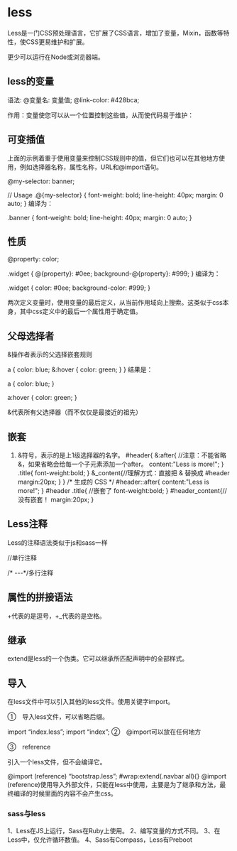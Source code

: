 # less
Less是一门CSS预处理语言，它扩展了CSS语言，增加了变量，Mixin，函数等特性，使CSS更易维护和扩展。

更少可以运行在Node或浏览器端。

## less的变量
 
 语法: @变量名: 变量值; 
 @link-color:        #428bca;

 作用：变量使您可以从一个位置控制这些值，从而使代码易于维护：



 ## 可变插值
 上面的示例着重于使用变量来控制CSS规则中的值，但它们也可以在其他地方使用，例如选择器名称，属性名称，URL和@import语句。

 @my-selector: banner;

// Usage
.@{my-selector} {
  font-weight: bold;
  line-height: 40px;
  margin: 0 auto;
}
编译为：

.banner {
  font-weight: bold;
  line-height: 40px;
  margin: 0 auto;
}


## 性质
@property: color;

.widget {
  @{property}: #0ee;
  background-@{property}: #999;
}
编译为：

.widget {
  color: #0ee;
  background-color: #999;
}

两次定义变量时，使用变量的最后定义，从当前作用域向上搜索。这类似于css本身，其中css定义中的最后一个属性用于确定值。


## 父母选择者
&操作者表示的父选择嵌套规则

a {
  color: blue;
  &:hover {
    color: green;
  }
}
结果是：

a {
  color: blue;
}

a:hover {
  color: green;
}

&代表所有父选择器（而不仅仅是最接近的祖先）



## 嵌套

1) &符号，表示的是上1级选择器的名字。
 #header{
        &:after{ //注意：不能省略&，如果省略会给每一个子元素添加一个after。
          content:"Less is more!";
        }
        .title{
          font-weight:bold;
        }
        &_content{//理解方式：直接把 & 替换成 #header
          margin:20px;
        }
      }
      /* 生成的 CSS */
      #header::after{
        content:"Less is more!";
      }
      #header .title{ //嵌套了
        font-weight:bold;
      }
      #header_content{//没有嵌套！
          margin:20px;
      }
      





## Less注释

Less的注释语法类似于js和sass一样

//单行注释

/* ---*/多行注释
## 属性的拼接语法

+代表的是逗号，+_代表的是空格。

## 继承

extend是less的一个伪类。它可以继承所匹配声明中的全部样式。

## 导入 
在less文件中可以引入其他的less文件。使用关键字import。

①　导入less文件，可以省略后缀。

import “index.less”;
import “index”;
②　@import可以放在任何地方

③　reference

引入一个less文件，但不会编译它。

@import (reference) “bootstrap.less”;
#wrap:extend(.navbar all){}
@import (reference)使用导入外部文件，只能在less中使用，主要是为了继承和方法，最终编译的时候里面的内容不会产生css。






















### sass与less

1、Less在JS上运行，Sass在Ruby上使用。
2、编写变量的方式不同。
3、在Less中，仅允许循环数值。
4、Sass有Compass，Less有Preboot